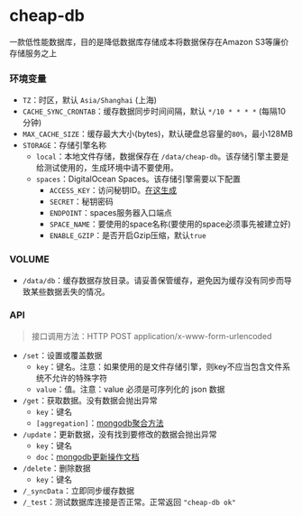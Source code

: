 # cheap-db
一款低性能数据库，目的是降低数据库存储成本将数据保存在Amazon S3等廉价存储服务之上

### 环境变量
* `TZ`：时区，默认 `Asia/Shanghai` (上海)
* `CACHE_SYNC_CRONTAB`：缓存数据同步时间间隔，默认 `*/10 * * * *` (每隔10分钟)
* `MAX_CACHE_SIZE`：缓存最大大小(bytes)，默认硬盘总容量的`80%`，最小128MB
* `STORAGE`：存储引擎名称
    * `local`：本地文件存储，数据保存在 `/data/cheap-db`。该存储引擎主要是给测试使用的，生成环境中请不要使用。
    * `spaces`：DigitalOcean Spaces。该存储引擎需要以下配置
        * `ACCESS_KEY`：访问秘钥ID。[在这生成](https://cloud.digitalocean.com/account/api/tokens)
        * `SECRET`：秘钥密码
        * `ENDPOINT`：spaces服务器入口端点
        * `SPACE_NAME`：要使用的space名称(要使用的space必须事先被建立好)
        * `ENABLE_GZIP`：是否开启Gzip压缩，默认`true`

### VOLUME
* `/data/db`：缓存数据存放目录。请妥善保管缓存，避免因为缓存没有同步而导致某些数据丢失的情况。

### API
> 接口调用方法：HTTP POST application/x-www-form-urlencoded

* `/set`：设置或覆盖数据
    * `key`：键名。注意：如果使用的是文件存储引擎，则key不应当包含文件系统不允许的特殊字符
    * `value`：值。注意：value 必须是可序列化的 json 数据
* `/get`：获取数据。没有数据会抛出异常
    * `key`：键名
    * `[aggregation]`：[mongodb聚合方法](https://docs.mongodb.com/manual/reference/aggregation/)
* `/update`：更新数据，没有找到要修改的数据会抛出异常
    * `key`：键名
    * `doc`：[mongodb更新操作文档](https://docs.mongodb.com/manual/reference/operator/update/)
* `/delete`：删除数据
    * `key`：键名
* `/_syncData`：立即同步缓存数据
* `/_test`：测试数据库连接是否正常。正常返回 `"cheap-db ok"`
